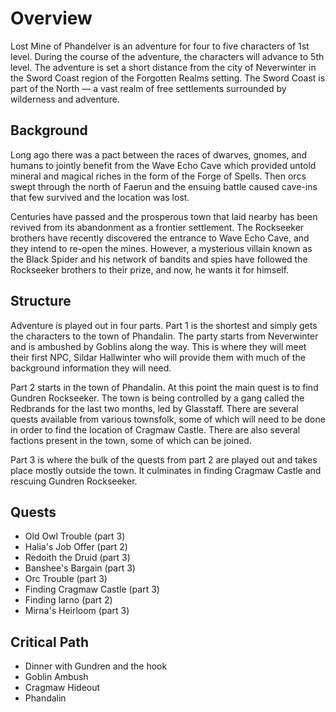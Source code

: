 # Overview

Lost Mine of Phandelver is an adventure for four to five characters of 1st level. During the course of the adventure, the characters will advance to 5th level. The adventure is set a short distance from the city of Neverwinter in the Sword Coast region of the Forgotten Realms setting. The Sword Coast is part of the North — a vast realm of free settlements surrounded by wilderness and adventure.

## Background
Long ago there was a pact between the races of dwarves, gnomes, and humans to jointly benefit from the Wave Echo Cave which provided untold mineral and magical riches in the form of the Forge of Spells. Then orcs swept through the north of Faerun and the ensuing battle caused cave-ins that few survived and the location was lost.

Centuries have passed and the prosperous town that laid nearby has been revived from its abandonment as a frontier settlement. The Rockseeker brothers have recently discovered the entrance to Wave Echo Cave, and they intend to re-open the mines. However, a mysterious villain known as the Black Spider and his network of bandits and spies have followed the Rockseeker brothers to their prize, and now, he wants it for himself.

## Structure
Adventure is played out in four parts. Part 1 is the shortest and simply gets the characters to the town of Phandalin. The party starts from Neverwinter and is ambushed by Goblins along the way. This is where they will meet their first NPC, Sildar Hallwinter who will provide them with much of the background information they will need.

Part 2 starts in the town of Phandalin. At this point the main quest is to find Gundren Rockseeker. The town is being controlled by a gang called the Redbrands for the last two months, led by Glasstaff. There are several quests available from various townsfolk, some of which will need to be done in order to find the location of Cragmaw Castle. There are also several factions present in the town, some of which can be joined. 

Part 3 is where the bulk of the quests from part 2 are played out and takes place mostly outside the town. It culminates in finding Cragmaw Castle and rescuing Gundren Rockseeker.

## Quests
- Old Owl Trouble (part 3)
- Halia's Job Offer (part 2)
- Redoith the Druid (part 3)
- Banshee's Bargain (part 3)
- Orc Trouble (part 3)
- Finding Cragmaw Castle (part 3)
- Finding Iarno (part 2)
- Mirna's Heirloom (part 3)

## Critical Path
- Dinner with Gundren and the hook
- Goblin Ambush
- Cragmaw Hideout
- Phandalin